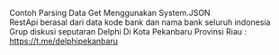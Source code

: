 Contoh Parsing Data Get Menggunakan System.JSON<br>
RestApi berasal dari data kode bank dan nama bank seluruh indonesia<br>
Grup diskusi seputaran Delphi Di Kota Pekanbaru Provinsi Riau : https://t.me/delphipekanbaru
